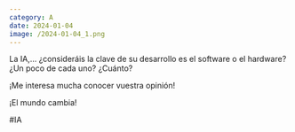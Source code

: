 ```yaml
--- 
category: A 
date: 2024-01-04 
image: /2024-01-04_1.png 
--- 
```


La IA,... ¿consideráis la clave de su desarrollo es el software o el hardware? ¿Un poco de cada uno? ¿Cuánto?

¡Me interesa mucha conocer vuestra opinión!

¡El mundo cambia! 

#IA
